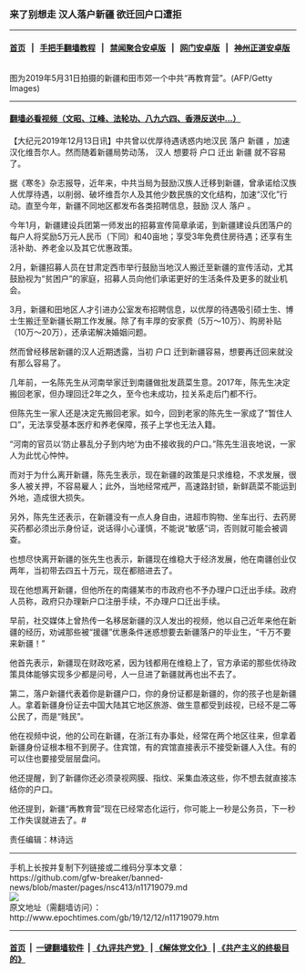 ### 来了别想走 汉人落户新疆 欲迁回户口遭拒
------------------------

#### [首页](https://github.com/gfw-breaker/banned-news/blob/master/README.md) &nbsp;&nbsp;|&nbsp;&nbsp; [手把手翻墙教程](https://github.com/gfw-breaker/guides/wiki) &nbsp;&nbsp;|&nbsp;&nbsp; [禁闻聚合安卓版](https://github.com/gfw-breaker/bn-android) &nbsp;&nbsp;|&nbsp;&nbsp; [网门安卓版](https://github.com/oGate2/oGate) &nbsp;&nbsp;|&nbsp;&nbsp; [神州正道安卓版](https://github.com/SzzdOgate/update) 



<div><img alt="" class="aligncenter wp-post-image" src="http://i.epochtimes.com/assets/uploads/2019/12/GettyImages-1152108739-600x400.jpg"/>
<div class="red16 caption">
 <p>
  图为2019年5月31日拍摄的新疆和田市郊一个中共“再教育营”。(AFP/Getty Images)
 </p>
</div>
</div><hr/>

#### [翻墙必看视频（文昭、江峰、法轮功、八九六四、香港反送中...）](https://github.com/gfw-breaker/banned-news/blob/master/pages/link3.md)

<div><p>
 【大纪元2019年12月13日讯】中共曾以优厚待遇诱惑内地汉民
 <ok href="http://www.epochtimes.com/gb/tag/%E8%90%BD%E6%88%B7.html">
  落户
 </ok>
 <ok href="http://www.epochtimes.com/gb/tag/%E6%96%B0%E7%96%86.html">
  新疆
 </ok>
 ，加速汉化维吾尔人。然而随着新疆局势动荡，
 <ok href="http://www.epochtimes.com/gb/tag/%E6%B1%89%E4%BA%BA.html">
  汉人
 </ok>
 想要将
 <ok href="http://www.epochtimes.com/gb/tag/%E6%88%B7%E5%8F%A3.html">
  户口
 </ok>
 迁出
 <ok href="http://www.epochtimes.com/gb/tag/%E6%96%B0%E7%96%86.html">
  新疆
 </ok>
 就不容易了。
</p>
<p>
 据《寒冬》杂志报导，近年来，中共当局为鼓励汉族人迁移到新疆，曾承诺给汉族人优厚待遇，以削弱、破坏维吾尔人及其他少数民族的文化结构，加速“汉化”行动。直至今年，新疆不同地区都发布各类招聘信息，鼓励
 <ok href="http://www.epochtimes.com/gb/tag/%E6%B1%89%E4%BA%BA.html">
  汉人
 </ok>
 <ok href="http://www.epochtimes.com/gb/tag/%E8%90%BD%E6%88%B7.html">
  落户
 </ok>
 。
</p>
<p>
 今年1月，新疆建设兵团第一师发出的招募宣传简章承诺，到新疆建设兵团落户的每户人将奖励5万元人民币（下同）和40亩地；享受3年免费住房待遇；还享有生活补助、养老金以及其它优惠政策。
</p>
<p>
 2月，新疆招募人员在甘肃定西市举行鼓励当地汉人搬迁至新疆的宣传活动，尤其鼓励视为“贫困户”的家庭，招募人员向他们承诺更好的生活条件及更多的就业机会。
</p>
<p>
 3月，新疆和田地区人才引进办公室发布招聘信息，以优厚的待遇吸引硕士生、博士生搬迁至新疆长期工作发展。除了有丰厚的安家费（5万～10万）、购房补贴（10万～20万），还承诺解决婚姻问题。
</p>
<p>
 然而曾经移居新疆的汉人近期透露，当初
 <ok href="http://www.epochtimes.com/gb/tag/%E6%88%B7%E5%8F%A3.html">
  户口
 </ok>
 迁到新疆容易，想要再迁回来就没有那么容易了。
</p>
<p>
 几年前，一名陈先生从河南举家迁到南疆做批发蔬菜生意。2017年，陈先生决定搬回老家，但办理回迁2年之久，至今也未成功，拉关系走后门都不行。
</p>
<p>
 但陈先生一家人还是决定先搬回老家。如今，回到老家的陈先生一家成了“暂住人口”，无法享受基本医疗和养老保障，孩子上学也无法入籍。
</p>
<p>
 “河南的官员以‘防止暴乱分子到内地’为由不接收我的户口。”陈先生沮丧地说，一家人为此忧心忡忡。
</p>
<p>
 而对于为什么离开新疆，陈先生表示，现在新疆的政策是只求维稳，不求发展，很多人被关押，不容易雇人；此外，当地经常戒严，高速路封锁，新鲜蔬菜不能运到外地，造成很大损失。
</p>
<p>
 另外，陈先生还表示，在新疆没有一点人身自由，进超市购物、坐车出行、去药房买药都必须出示身份证，说话得小心谨慎，不能说“敏感”词，否则就可能会被调查。
</p>
<p>
 也想尽快离开新疆的张先生也表示，新疆现在维稳大于经济发展，他在南疆创业仅两年，当初带去四五十万元，现在都赔进去了。
</p>
<p>
 现在他想离开新疆，但他所在的南疆某市的市政府也不予办理户口迁出手续。政府人员称，政府只办理新户口注册手续，不办理户口迁出手续。
</p>
<p>
 早前，社交媒体上曾热传一名移居新疆的汉人发出的视频，他以自己近年来他在新疆的经历，劝诫那些被“援疆”优惠条件迷惑想要去新疆落户的毕业生，“千万不要来新疆！”
</p>
<p>
 他首先表示，新疆现在财政吃紧，因为钱都用在维稳上了，官方承诺的那些优待政策具体能够实现多少都是问号，人一旦进了新疆就再也出不去了。
</p>
<p>
 第二，落户新疆代表着你是新疆户口，你的身份证都是新疆的，你的孩子也是新疆人。拿着新疆身份证去中国大陆其它地区旅游、做生意都受到歧视，已经不是二等公民了，而是“贱民”。
</p>
<p>
 他在视频中说，他的公司在新疆，在浙江有办事处，经常在两个地区往来，但拿着新疆身份证根本租不到房子。住宾馆，有的宾馆直接表示不接受新疆人入住。有的可以住也要接受层层盘问。
</p>
<p>
 他还提醒，到了新疆你还必须录视网膜、指纹、采集血液这些，你不想去就直接冻结你的户口。
</p>
<p>
 他还提到，新疆“再教育营”现在已经常态化运行，你可能上一秒是公务员，下一秒工作失误就进去了。#
</p>
<p>
 责任编辑：林诗远
</p>
</div>
<hr/>
手机上长按并复制下列链接或二维码分享本文章：<br/>
https://github.com/gfw-breaker/banned-news/blob/master/pages/nsc413/n11719079.md <br/>
<a href='https://github.com/gfw-breaker/banned-news/blob/master/pages/nsc413/n11719079.md'><img src='https://github.com/gfw-breaker/banned-news/blob/master/pages/nsc413/n11719079.md.png'/></a> <br/>
原文地址（需翻墙访问）：http://www.epochtimes.com/gb/19/12/12/n11719079.htm


------------------------
#### [首页](https://github.com/gfw-breaker/banned-news/blob/master/README.md) &nbsp;|&nbsp; [一键翻墙软件](https://github.com/gfw-breaker/nogfw/blob/master/README.md) &nbsp;| [《九评共产党》](https://github.com/gfw-breaker/9ping.md/blob/master/README.md#九评之一评共产党是什么) | [《解体党文化》](https://github.com/gfw-breaker/jtdwh.md/blob/master/README.md) | [《共产主义的终极目的》](https://github.com/gfw-breaker/gczydzjmd.md/blob/master/README.md)


<img src='http://gfw-breaker.win/banned-news/pages/nsc413/n11719079.md' width='0px' height='0px'/>